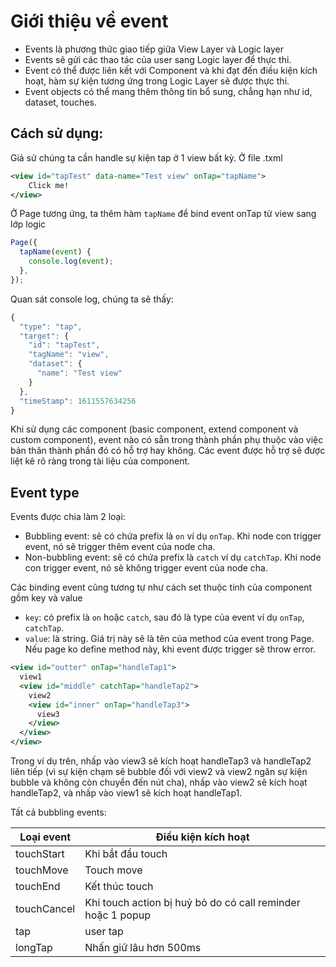 # Giới thiệu về event

- Events là phương thức giao tiếp giữa View Layer và Logic layer
- Events sẽ gửi các thao tác của user sang Logic layer để thực thi.
- Event có thể được liên kết với Component và khi đạt đến điều kiện kích hoạt, hàm sự kiện tương ứng trong Logic Layer sẽ được thực thi.
- Event objects có thể mang thêm thông tin bổ sung, chẳng hạn như id, dataset, touches.

## Cách sử dụng:
Giả sử chúng ta cần handle sự kiện tap ở 1 view bất kỳ.
Ở file .txml 
```xml
<view id="tapTest" data-name="Test view" onTap="tapName">
    Click me! 
</view>
```

Ở Page tương ứng, ta thêm hàm `tapName` để bind event onTap từ view sang lớp logic
```js
Page({
  tapName(event) {
    console.log(event);
  },
});
```

Quan sát console log, chúng ta sẽ thấy:
```js
{
  "type": "tap",
  "target": {
    "id": "tapTest",
    "tagName": "view",
    "dataset": {
      "name": "Test view"
    }
  },
  "timeStamp": 1611557634256
}
```

Khi sử dụng các component (basic component, extend component và custom component), event nào có sẵn trong thành phần phụ thuộc vào việc bản thân thành phần đó có hỗ trợ hay không. Các event được hỗ trợ sẽ được liệt kê rõ ràng trong tài liệu của component.

## Event type
Events được chia làm 2 loại:
- Bubbling event: sẽ có chứa prefix là `on` ví dụ `onTap`. Khi node con trigger event, nó sẽ trigger thêm event của node cha. 
- Non-bubbling event: sẽ có chứa prefix là `catch` ví dụ `catchTap`. Khi node con trigger event, nó sẽ không trigger event của node cha. 

Các binding event cũng tương tự như cách set thuộc tính của component gồm key và value
- `key`: có prefix là `on` hoặc `catch`, sau đó là type của event ví dụ `onTap`, `catchTap`.
- `value`: là string. Giá trị này sẽ là tên của method của event trong Page. Nếu page ko define method này, khi event được trigger sẽ throw error.

```xml
<view id="outter" onTap="handleTap1">
  view1
  <view id="middle" catchTap="handleTap2">
    view2
    <view id="inner" onTap="handleTap3">
      view3
    </view>
  </view>
</view>
```
Trong ví dụ trên, nhấp vào view3 sẽ kích hoạt handleTap3 và handleTap2 liên tiếp (vì sự kiện chạm sẽ bubble đối với view2 và view2 ngăn sự kiện bubble và không còn chuyển đến nút cha), nhấp vào view2 sẽ kích hoạt handleTap2, và nhấp vào view1 sẽ kích hoạt handleTap1.

Tất cả bubbling events:

| Loại event     | Điều kiện kích hoạt  |
| ------- | --------------- |
| touchStart | Khi bắt đầu touch |
| touchMove | Touch move |
| touchEnd | Kết thúc touch |
| touchCancel | Khi touch action bị huỷ bỏ do có call reminder hoặc 1 popup |
| tap | user tap |
| longTap | Nhấn giữ lâu hơn 500ms |

